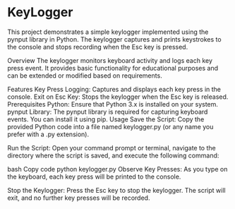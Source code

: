 # KeyLogger
This project demonstrates a simple keylogger implemented using the pynput library in Python. The keylogger captures and prints keystrokes to the console and stops recording when the Esc key is pressed.

Overview
The keylogger monitors keyboard activity and logs each key press event. It provides basic functionality for educational purposes and can be extended or modified based on requirements.

Features
Key Press Logging: Captures and displays each key press in the console.
Exit on Esc Key: Stops the keylogger when the Esc key is released.
Prerequisites
Python: Ensure that Python 3.x is installed on your system.
pynput Library: The pynput library is required for capturing keyboard events. You can install it using pip.
Usage
Save the Script: Copy the provided Python code into a file named keylogger.py (or any name you prefer with a .py extension).

Run the Script: Open your command prompt or terminal, navigate to the directory where the script is saved, and execute the following command:

bash
Copy code
python keylogger.py
Observe Key Presses: As you type on the keyboard, each key press will be printed to the console.

Stop the Keylogger: Press the Esc key to stop the keylogger. The script will exit, and no further key presses will be recorded.
